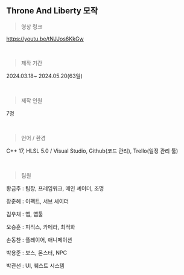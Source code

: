 ## Throne And Liberty 모작

>영상 링크

https://youtu.be/tNJJos6KkGw

<br/>


>제작 기간

2024.03.18~ 2024.05.20(63일)


<br/>

>제작 인원

7명

<br/>

>언어 / 환경 

C++ 17, HLSL 5.0 / Visual Studio, Github(코드 관리), Trello(일정 관리 툴)

<br/>


>팀원

황금주 : 팀장, 프레임워크, 메인 셰이더, 조명

장준혜 : 이펙트, 서브 셰이더

김우채 : 맵, 맵툴

오승훈 : 피직스, 카메라, 최적화

손동찬 : 플레이어, 애니메이션

박용준 : 보스, 몬스터, NPC

박관선 : UI, 퀘스트 시스템

